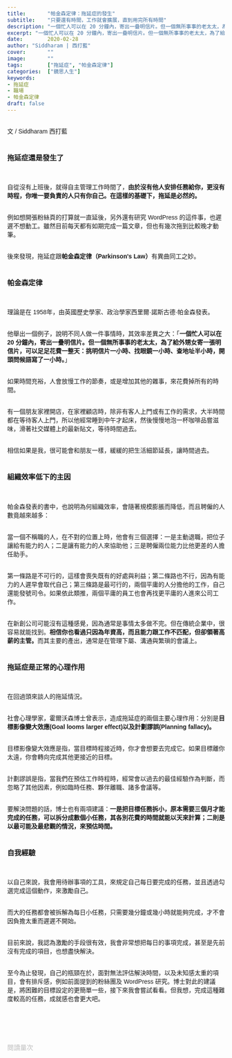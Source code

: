 ```yaml
---
title:       "帕金森定律：拖延症的發生"
subtitle:    "只要還有時間，工作就會擴展，直到用完所有時間"
description: "一個忙人可以在 20 分鐘內，寄出一疊明信片。但一個無所事事的老太太，為了給外甥女寄一張明信片，可以足足花費一整天：挑明信片一小時、找眼鏡一小時、查地址半小時，開頭問候語寫了一小時...如果時間充裕，人會放慢工作的節奏，或是增加其他的雜事，來花費掉所有的時間。"
excerpt: "一個忙人可以在 20 分鐘內，寄出一疊明信片。但一個無所事事的老太太，為了給外甥女寄一張明信片，可以足足花費一整天：挑明信片一小時、找眼鏡一小時、查地址半小時，開頭問候語寫了一小時...如果時間充裕，人會放慢工作的節奏，或是增加其他的雜事，來花費掉所有的時間。"
date:        2020-02-28
author: "Siddharam | 西打藍"
cover:       ""
image:       ""
tags:        ["拖延症", "帕金森定律"]
categories:  ["鏡思人生"]
keywords:
- 拖延症
- 職場
- 帕金森定律
draft: false
---
```


<article style="font-family: 'Noto Sans TC', '微軟正黑體', sans-serif; font-weight: 300;">

<br>文 / Siddharam 西打藍<br><br>

<h3 class="article-h1-color">拖延症還是發生了</h3><br>


自從沒有上班後，就得自主管理工作時間了，<b>由於沒有他人安排任務給你，更沒有時程，你唯一要負責的人只有你自己。在這樣的基礎下，拖延是必然的。</b><br><br>

例如想開張粉絲頁的打算就一直延後，另外還有研究 WordPress 的這件事，也遲遲不想動工。雖然目前每天都有如期完成一篇文章，但也有幾次拖到比較晚才動筆。<br><br>

後來發現，拖延症跟<b>帕金森定律（Parkinson's Law）</b>有異曲同工之妙。<br><br>


<h3 class="article-h1-color">帕金森定律</h3><br>


理論是在 1958年，由英國歷史學家、政治學家西里爾·諾斯古德·帕金森發表。<br><br>

他舉出一個例子，說明不同人做一件事情時，其效率差異之大：「<b>一個忙人可以在 20 分鐘內，寄出一疊明信片。但一個無所事事的老太太，為了給外甥女寄一張明信片，可以足足花費一整天：挑明信片一小時、找眼鏡一小時、查地址半小時，開頭問候語寫了一小時。</b>」<br><br>

如果時間充裕，人會放慢工作的節奏，或是增加其他的雜事，來花費掉所有的時間。<br><br>

有一個朋友家裡開店，在家裡顧店時，除非有客人上門或有工作的需求，大半時間都在等待客人上門，所以他經常睡到中午才起床，然後慢慢地泡一杯咖啡品嘗滋味，滑著社交媒體上的最新貼文，等待時間過去。<br><br>

相信如果是我，很可能會和朋友一樣，緩緩的把生活細節延長，讓時間過去。<br><br>


<h3 class="article-h1-color">組織效率低下的主因</h3><br>

帕金森發表的書中，也說明為何組織效率，會隨著規模膨脹而降低，而且聘僱的人數竟越來越多：<br><br>

當一個不稱職的人，在不對的位置上時，他會有三個選擇：一是主動退職，把位子讓給有能力的人；二是讓有能力的人來協助他；三是聘僱兩位能力比他更差的人擔任助手。<br><br>

第一條路是不可行的，這樣會喪失既有的好處與利益；第二條路也不行，因為有能力的人遲早會取代自己；第三條路是最可行的，兩個平庸的人分擔他的工作，自己還能發號司令。如果依此類推，兩個平庸的員工也會再找更平庸的人進來公司工作。<br><br>

在新創公司可能沒有這種感覺，因為通常是事情太多做不完。但在傳統企業中，很容易就能找到。<b>相信你也看過只因為年資高，而且能力跟工作不匹配，但卻領著高薪的主管。</b>而其主要的產出，通常是在管理下屬、溝通與繁瑣的會議上。<br><br>



<h3 class="article-h1-color">拖延症是正常的心理作用</h3><br>

在回過頭來談人的拖延情況。<br><br>

社會心理學家，霍爾沃森博士曾表示，造成拖延症的兩個主要心理作用：分別是<b>目標影像變大效應(Goal looms larger effect)以及計劃謬誤(Planning fallacy)。</b><br><br>

目標影像變大效應是指，當目標時程接近時，你才會想要去完成它。如果目標離你太遠，你會轉向完成其他更接近的目標。<br><br>

計劃謬誤是指，當我們在預估工作時程時，經常會以過去的最佳經驗作為判斷，而忽略了其他因素，例如臨時任務、夥伴離職、諸多會議等。<br><br>

要解決問題的話，博士也有兩項建議：<b>一是把目標任務拆小，原本需要三個月才能完成的任務，可以拆分成數個小任務，其各別花費的時間就能以天來計算；二則是以最可能及最悲觀的情況，來預估時間。</b><br><br>


<h3 class="article-h1-color">自我經驗</h3><br>

以自己來說，我會用待辦事項的工具，來規定自己每日要完成的任務，並且透過勾選完成這個動作，來激勵自己。<br><br>

而大的任務都會被拆解為每日小任務，只需要幾分鐘或幾小時就能夠完成，才不會因負擔太重而遲遲不開始。<br><br>

目前來說，我認為激勵的手段很有效，我會非常想把每日的事項完成，甚至是先前沒有完成的項目，也想盡快解決。<br><br>

至今為止發現，自己的瓶頸在於，面對無法評估解決時間，以及未知感太重的項目，會有排斥感，例如前面提到的粉絲團及 WordPress 研究。博士對此的建議是，將困難的目標設定的更簡單一些，接下來我會嘗試看看。但我想，完成這種難度較高的任務，成就感也會更大吧。<br><br>




<br><br><br>

</article>

<div style="color: #bfbfbf; font-size: 15px;" id="busuanzi_container_page_pv">
  閱讀量<span id="busuanzi_value_page_pv"></span>次
</div>

<script src="../../js/post.js"></script>




